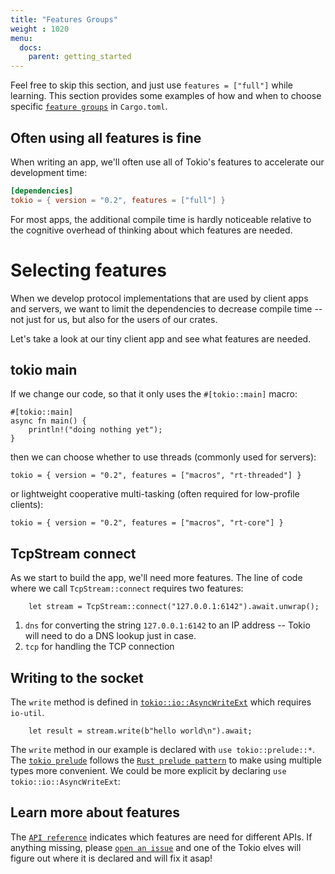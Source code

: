 ```yaml
---
title: "Features Groups"
weight : 1020
menu:
  docs:
    parent: getting_started
---
```


Feel free to skip this section, and just use `features = ["full"]` while
learning. This section provides some examples of how and when to choose
specific [`feature groups`] in `Cargo.toml`.

## Often using all features is fine

When writing an app, we'll often use all of Tokio's features to accelerate
our development time:

```toml
[dependencies]
tokio = { version = "0.2", features = ["full"] }
```

For most apps, the additional compile time is hardly noticeable relative to the
cognitive overhead of thinking about which features are needed.

# Selecting features

When we develop protocol implementations that are used by client apps and
servers, we want to limit the dependencies to decrease compile time --
not just for us, but also for the users of our crates.

Let's take a look at our tiny client app and see what features are needed.

## tokio main

If we change our code, so that it only uses the `#[tokio::main]` macro:

```
#[tokio::main]
async fn main() {
    println!("doing nothing yet");
}
```

then we can choose whether to use threads (commonly used for servers):

```
tokio = { version = "0.2", features = ["macros", "rt-threaded"] }
```

or lightweight cooperative multi-tasking
(often required for low-profile clients):

```
tokio = { version = "0.2", features = ["macros", "rt-core"] }
```

## TcpStream connect

As we start to build the app, we'll need more features.  The line of code
where we call `TcpStream::connect` requires two features:


```
    let stream = TcpStream::connect("127.0.0.1:6142").await.unwrap();
```


1. `dns` for converting the string `127.0.0.1:6142` to an IP address -- Tokio
will need to do a DNS lookup just in case.
2. `tcp` for handling the TCP connection


## Writing to the socket

The `write` method is defined in [`tokio::io::AsyncWriteExt`] which requires
`io-util`.

```
    let result = stream.write(b"hello world\n").await;
```

The `write` method in our example is declared with `use tokio::prelude::*`.
The [`tokio prelude`] follows the [`Rust prelude pattern`] to make using
multiple types more convenient.  We could be more explicit by declaring `use tokio::io::AsyncWriteExt`:


## Learn more about features

The [`API reference`] indicates which features are need for different APIs.
If anything missing, please [`open an issue`] and one of the Tokio elves
will figure out where it is declared and will fix it asap!

[`feature groups`]: https://doc.rust-lang.org/cargo/reference/manifest.html#the-features-section
[`API reference`]: https://docs.rs/tokio/
[`tokio::io::AsyncWriteExt`]: https://docs.rs/tokio/*/tokio/io/trait.AsyncWriteExt.html
[`tokio prelude`]: https://docs.rs/tokio/0.2.9/tokio/prelude/index.html
[`Rust prelude pattern`]: https://doc.rust-lang.org/std/prelude/index.html#other-preludes
[`open an issue`]: https://github.com/tokio-rs/tokio/issues/new